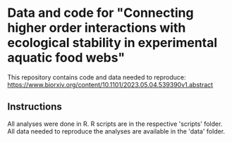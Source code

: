 # Data and code for "Connecting higher order interactions with ecological stability in experimental aquatic food webs"

This repository contains code and data needed to reproduce:
https://www.biorxiv.org/content/10.1101/2023.05.04.539390v1.abstract

## Instructions
All analyses were done in R. R scripts are in the respective 'scripts' folder. 
All data needed to reproduce the analyses are available in the 'data' folder.
